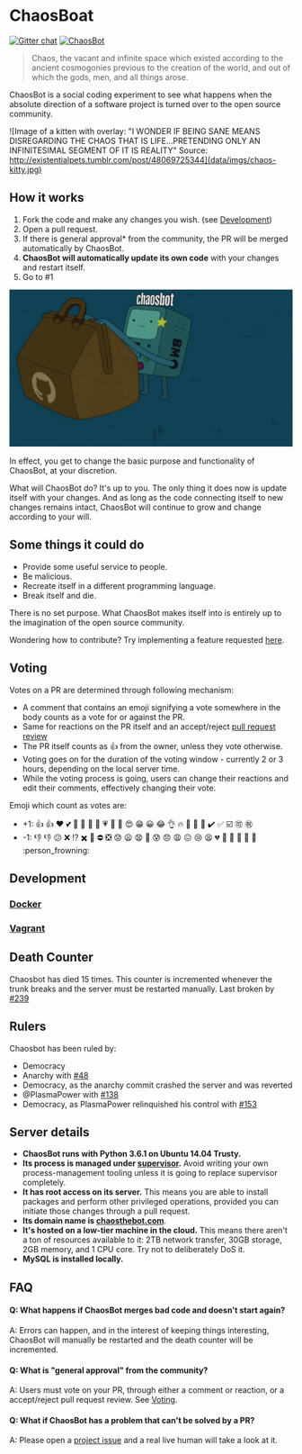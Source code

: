 # ChaosBoat

[![Gitter chat](https://badges.gitter.im/chaosthebot/gitter.png)](https://gitter.im/chaosthebot/Lobby) [![ChaosBot](https://img.shields.io/badge/Chaos-Bot-green.svg)](http://chaosthebot.com/)

> Chaos, the vacant and infinite space which existed according to the ancient
> cosmogonies previous to the creation of the world, and out of which the gods,
> men, and all things arose.

ChaosBot is a social coding experiment to see what happens when the absolute
direction of a software project is turned over to the open source community.

![Image of a kitten with overlay: "I WONDER IF BEING SANE MEANS DISREGARDING THE CHAOS THAT IS LIFE...PRETENDING ONLY AN INFINITESIMAL SEGMENT OF IT IS REALITY" Source: http://existentialpets.tumblr.com/post/48069725344](data/imgs/chaos-kitty.jpg)

## How it works

1. Fork the code and make any changes you wish. (see [Development](#development))
1. Open a pull request.
1. If there is general approval\* from the community, the PR will be merged
   automatically by ChaosBot.
1. **ChaosBot will automatically update its own code** with your changes and
   restart itself.
1. Go to \#1

![How chaosbot works, in a gif](data/imgs/how-chaosbot-works.gif)

In effect, you get to change the basic purpose and functionality of ChaosBot, at
your discretion.

What will ChaosBot do?  It's up to you.  The only thing it does now is update
itself with your changes.  And as long as the code connecting itself to new
changes remains intact, ChaosBot will continue to grow and change according to
your will.

## Some things it could do

* Provide some useful service to people.
* Be malicious.
* Recreate itself in a different programming language.
* Break itself and die.

There is no set purpose.  What ChaosBot makes itself into is entirely up to
the imagination of the open source community.

Wondering how to contribute? Try implementing a feature requested [here](https://github.com/chaosbot/chaos/wiki/Feature-Requests).

## Voting

Votes on a PR are determined through following mechanism:
* A comment that contains an emoji signifying a vote somewhere in the body counts as a vote for
  or against the PR.
* Same for reactions on the PR itself and an accept/reject [pull
  request review](https://help.github.com/articles/about-pull-request-reviews/)
* The PR itself counts as :+1: from the owner, unless they vote otherwise.
* Voting goes on for the duration of the voting window - currently 2 or 3 hours,
  depending on the local server time.
* While the voting process is going, users can change their reactions and edit
  their comments, effectively changing their vote.
  
Emoji which count as votes are:
* +1: :+1: :thumbsup: :heart: :two_hearts: :blue_heart: :purple_heart: :green_heart: :yellow_heart: :heartpulse: :sparkling_heart: :tada: :heart_eyes: :grin: :grinning: :joy: :ok_hand: :fire: :metal: :raised_hands: :100: :heavy_check_mark: :white_check_mark: :ballot_box_with_check: :accept: :congratulations: 
* -1: :-1: :thumbsdown: :confused: :x: :interrobang: :heavy_multiplication_x: :put_litter_in_its_place: :no_entry: :negative_squared_cross_mark: :worried: :frowning: :anguished: :grimacing: :cold_sweat: :disappointed: :weary: :confounded: :cry: :tired_face: :broken_heart: :hankey: :poop: :shit: :fu: :no_good: :person_frowning: 

## Development

### [Docker](/dev/docker/README.md)

### [Vagrant](/dev/vagrant/README.md)

## Death Counter

Chaosbot has died 15 times.  This counter is incremented whenever the trunk
breaks and the server must be restarted manually.  Last broken by
[#239](https://github.com/chaosbot/chaos/pull/239)

## Rulers

Chaosbot has been ruled by:
- Democracy
- Anarchy with [#48](https://github.com/chaosbot/chaos/pull/48)
- Democracy, as the anarchy commit crashed the server and was reverted
- @PlasmaPower with [#138](https://github.com/chaosbot/chaos/pull/138)
- Democracy, as PlasmaPower relinquished his control with [#153](https://github.com/chaosbot/chaos/pull/153)

## Server details

* **ChaosBot runs with Python 3.6.1 on Ubuntu 14.04 Trusty.**
* **Its process is managed under [supervisor](http://supervisord.org/).**  Avoid
writing your own process-management tooling unless it is going to replace
supervisor completely.
* **It has root access on its server.**  This means you are able to install
packages and perform other privileged operations, provided you can initiate those
changes through a pull request.
* **Its domain name is [chaosthebot.com](http://chaosthebot.com)**.
* **It's hosted on a low-tier machine in the cloud.**  This means there aren't a
ton of resources available to it: 2TB network transfer, 30GB storage, 2GB memory,
and 1 CPU core.  Try not to deliberately DoS it.
* **MySQL is installed locally.**


## FAQ

#### Q: What happens if ChaosBot merges bad code and doesn't start again?
A: Errors can happen, and in the interest of keeping things interesting, ChaosBot
will manually be restarted and the death counter will be incremented.

#### Q: What is "general approval" from the community?
A: Users must vote on your PR, through either a comment or reaction,
or a accept/reject pull request review.  See [Voting](https://github.com/chaosbot/Chaos/blob/master/README.md#voting).

#### Q: What if ChaosBot has a problem that can't be solved by a PR?
A: Please open a [project issue](https://github.com/chaosbot/Chaos/issues) and a
real live human will take a look at it.
